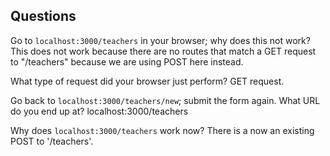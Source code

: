 ## Questions

Go to `localhost:3000/teachers` in your browser; why does this not work?
This does not work because there are no routes that match a GET request to "/teachers" because we are using POST here instead.


What type of request did your browser just perform?
GET request.


Go back to `localhost:3000/teachers/new`; submit the form again. What URL do you end up at?
localhost:3000/teachers


Why does `localhost:3000/teachers` work now?
There is a now an existing POST to '/teachers'.
